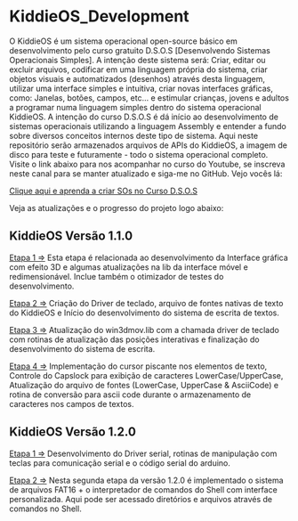 # KiddieOS_Development
O KiddieOS é um sistema operacional open-source básico em desenvolvimento pelo curso gratuito D.S.O.S [Desenvolvendo Sistemas Operacionais Simples]. A intenção deste sistema será: Criar, editar ou excluir arquivos, codificar em uma linguagem própria do sistema, criar objetos visuais e automatizados (desenhos) através desta linguagem, utilizar uma interface simples e intuitiva, criar novas interfaces gráficas, como: Janelas, botões, campos, etc... e estimular crianças, jovens e adultos a programar numa linguagem simples dentro do sistema operacional KiddieOS. A intenção do curso D.S.O.S é dá início ao desenvolvimento de sistemas operacionais utilizando a linguagem Assembly e entender a fundo sobre diversos conceitos internos deste tipo de sistema. Aqui neste repositório serão armazenados arquivos de APIs do KiddieOS, a imagem de disco para teste e futuramente - todo o sistema operacional completo. Visite o link abaixo para nos acompanhar no curso do Youtube, se inscreva neste canal para se manter atualizado e siga-me no GitHub. Vejo vocês lá:

[Clique aqui e aprenda a criar SOs no Curso D.S.O.S](https://www.youtube.com/playlist?list=PLsoiO2Be-2z8BfsSkspJfDiuKeC9-LSca)

Veja as atualizações e o progresso do projeto logo abaixo:

## KiddieOS Versão 1.1.0

[Etapa 1 =>](https://github.com/FrancisBFTC/KiddieOS_Development)
 Esta etapa é relacionada ao desenvolvimento da Interface gráfica com efeito 3D e algumas atualizações na lib da interface móvel e redimensionável. Inclue também o otimizador de testes do desenvolvimento.

[Etapa 2 =>](https://github.com/FrancisBFTC/KiddieOS_Development/tree/Version_1-1-0_Step_2)
 Criação do Driver de teclado, arquivo de fontes nativas de texto do KiddieOS e Início do desenvolvimento do sistema de escrita de textos.
 
 [Etapa 3 =>](https://github.com/FrancisBFTC/KiddieOS_Development/tree/Version_1-1-0_Step_3)
 Atualização do win3dmov.lib com a chamada driver de teclado com rotinas de atualização das posições interativas e finalização do desenvolvimento 
 do sistema de escrita.
 
 [Etapa 4 =>](https://github.com/FrancisBFTC/KiddieOS_Development/tree/Version_1-1-0_Step_4)
  Implementação do cursor piscante nos elementos de texto, Controle do Capslock para exibição de caracteres LowerCase/UpperCase, Atualização do arquivo de fontes (LowerCase, UpperCase & AsciiCode) e rotina de conversão para ascii code durante o armazenamento de caracteres nos campos de textos.

 
## KiddieOS Versão 1.2.0

[Etapa 1 =>](https://github.com/FrancisBFTC/KiddieOS_Development/tree/Version_1-2-0_Step_1)
 Desenvolvimento do Driver serial, rotinas de manipulação com teclas para comunicação serial e o código serial do arduino.

[Etapa 2 =>](https://github.com/FrancisBFTC/KiddieOS_Development/tree/Version_1-2-0_Step_2)
 Nesta segunda etapa da versão 1.2.0 é implementado o sistema de arquivos FAT16 + o interpretador de comandos do Shell com interface personalizada. Aqui pode ser acessado diretórios e arquivos através de comandos no Shell.
